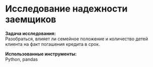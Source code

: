 # Исследование надежности заемщиков

**Задача исследования:**\
Разобраться, влияет ли семейное положение и количество детей клиента на факт погашения кредита в срок.

**Использованные инструменты:**\
Python, pandas
